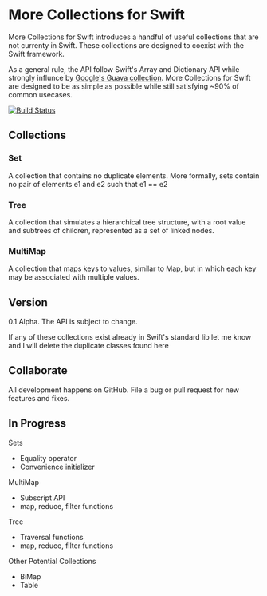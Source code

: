 More Collections for Swift
=============

More Collections for Swift introduces a handful of useful collections that are not currenty in Swift. These collections are designed to coexist with the Swift framework.

As a general rule, the API follow Swift's Array and Dictionary API while strongly influnce by [Google's Guava collection](https://code.google.com/p/guava-libraries/wiki/GuavaExplained).   More Collections for Swift are designed to be as simple as possible while still satisfying ~90% of common usecases.

[![Build Status](https://travis-ci.org/jbulat/Swift-Collections.svg?branch=master)](https://travis-ci.org/jbulat/Swift-Collections)

## Collections

### Set
A collection that contains no duplicate elements.  More formally, sets contain no pair of elements e1 and e2 such that e1 == e2

### Tree
A collection that simulates a hierarchical tree structure, with a root value and subtrees of children, represented as a set of linked nodes.

### MultiMap
A collection that maps keys to values, similar to Map, but in which each key may be associated with multiple values.

## Version

0.1 Alpha.  The API is subject to change.   

If any of these collections exist already in Swift's standard lib let me know and I will delete the duplicate classes found here

## Collaborate

All development happens on GitHub.  File a bug or pull request for new features and fixes.  

## In Progress

Sets
- Equality operator
- Convenience initializer

MultiMap
- Subscript API
- map, reduce, filter functions

Tree
- Traversal functions
- map, reduce, filter functions

Other Potential Collections
- BiMap
- Table
